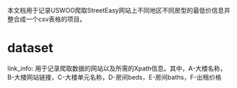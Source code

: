 本文档用于记录USWOO爬取StreetEasy网站上不同地区不同房型的最低价信息并整合成一个csv表格的项目。

# dataset

link_info: 用于记录爬取数据的网站以及所需的Xpath信息。其中，A-大楼名称，B-大楼网站链接，C-大楼单元名称，D-房间beds，E-房间baths，F-出租价格
